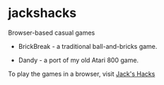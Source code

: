# jackshacks
Browser-based casual games

+ BrickBreak - a traditional ball-and-bricks game.

+ Dandy - a port of my old Atari 800 game.

To play the games in a browser, visit [Jack's Hacks](http://jackpal.github.io/jackshacks/)
